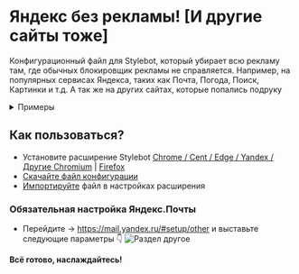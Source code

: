 # Яндекс без рекламы! [И другие сайты тоже]

Конфигурационный файл для Stylebot, который убирает всю рекламу там, где обычных блокировщик рекламы не справляется. Например, на популярных сервисах Яндекса, таких как Почта, Погода, Поиск, Картинки и т.д. А так же на других сайтах, которые попались подруку

<details>
  <summary>Примеры</summary>
  <img src="https://i.imgur.com/PctuXNX.png">
  <img src="https://i.imgur.com/wro3kAv.png">
  <img src="https://i.imgur.com/c00Tbxv.png">
</details>

## Как пользоваться?
- Установите расширение Stylebot [Chrome / Cent / Edge / Yandex / Другие Chromium](https://chrome.google.com/webstore/detail/stylebot/oiaejidbmkiecgbjeifoejpgmdaleoha?utm_source=chrome-ntp-icon) | [Firefox](https://addons.mozilla.org/ru/firefox/addon/stylebot-web/)
- [Скачайте файл конфигурации](https://raw.githubusercontent.com/Data-Name-ID/yandex-without-ad/main/stylebot-config.json)
- [Импортируйте](chrome-extension://oiaejidbmkiecgbjeifoejpgmdaleoha/options/index.html) файл в настройках расширения

### Обязательная настройка Яндекс.Почты
- Перейдите -> https://mail.yandex.ru/#setup/other и выставьте следующие параметры 👇
![Раздел другое](https://i.imgur.com/kWisIHI.png)

**Всё готово, наслаждайтесь!**

